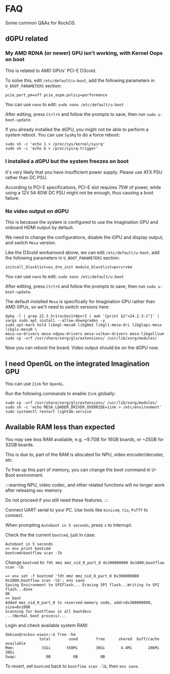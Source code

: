 # FAQ

Some common Q&As for RockOS.

## dGPU related

### My AMD RDNA (or newer) GPU isn't working, with Kernel Oops on boot

This is related to AMD GPUs' PCI-E D3cold.

To solve this, edit `/etc/default/u-boot`, add the following parameters in `U_BOOT_PARAMETERS` section:

`pcie_port_pm=off pcie_aspm.policy=performance`

You can use `nano` to edit: `sudo nano /etc/default/u-boot`

After editing, press `Ctrl+X` and follow the prompts to save, then run `sudo u-boot-update`.

If you already installed the dGPU, you might not be able to perform a system reboot. You can use `SysRq` to do a force reboot:

```shell
sudo sh -c 'echo 1 > /proc/sys/kernel/sysrq'
sudo sh -c 'echo b > /proc/sysrq-trigger'
```

### I installed a dGPU but the system freezes on boot

It's very likely that you have insufficient power supply. Please use ATX PSU rather than DC PSU.

According to PCI-E specifications, PCI-E slot requires 75W of power, while using a 12V 5A 60W DC PSU might not be enough, thus causing a boot failure.

### No video output on dGPU

This is because the system is configured to use the Imagination GPU and onboard HDMI output by default.

We need to change the configurations, disable the iGPU and display output, and switch `Mesa` version.

Like the D3cold workaround above, we can edit `/etc/default/u-boot`, add the following parameters in `U_BOOT_PARAMETERS` section:

`initcall_blacklist=es_drm_init module_blacklist=pvrsrvkm`

You can use `nano` to edit: `sudo nano /etc/default/u-boot`

After editing, press `Ctrl+X` and follow the prompts to save, then run `sudo u-boot-update`.

The default installed `Mesa` is specifically for Imagination GPU rather than AMD GPUs, so we'll need to switch versions here:

```shell
dpkg -l | grep 22.3.5+1rockos1+0pvr2 | awk '{print $2"=24.2.3-1"}' | xargs sudo apt install --allow-downgrades -y
sudo apt-mark hold libegl-mesa0 libgbm1 libgl1-mesa-dri libglapi-mesa libglx-mesa0 \
mesa-va-drivers mesa-vdpau-drivers mesa-vulkan-drivers mesa-libgallium
sudo cp -vrf /usr/share/xorg/glx/extensions/ /usr/lib/xorg/modules/
```

Now you can reboot the board. Video output should be on the dGPU now.

## I need OpenGL on the integrated Imagination GPU

You can use `Zink` for `OpenGL`.

Run the following commands to enable `Zink` globally:

```shell
sudo cp -vrf /usr/share/xorg/glx/extensions/ /usr/lib/xorg/modules/
sudo sh -c 'echo MESA_LOADER_DRIVER_OVERRIDE=zink > /etc/environment'
sudo systemctl restart lightdm.service
```

## Available RAM less than expected

You may see less RAM available, e.g. ~9.7GB for 16GB boards, or ~25GB for 32GB boards.

This is due to, part of the RAM is allocated for NPU, video encoder/decoder, etc.

To free up this part of memory, you can change the boot command in U-Boot environment.

:::warning
NPU, video codec, and other related functions will no longer work after releasing `mmz` memory.

Do not proceed if you still need these features.
:::

Connect UART serial to your PC. Use tools like `minicom`, `tio`, `PuTTY` to connect.

When prompting `Autoboot in 5 seconds`, press `s` to interrupt.

Check the the current `bootcmd`, just in case: 

```
Autoboot in 5 seconds
=> env print bootcmd
bootcmd=bootflow scan -lb
```

Change `bootcmd` to: `fdt mmz mmz_nid_0_part_0 0x300000000 0x1000;bootflow scan -lb`

```
=> env set -f bootcmd 'fdt mmz mmz_nid_0_part_0 0x300000000 0x1000;bootflow scan -lb'; env save
Saving Environment to SPIFlash... Erasing SPI flash...Writing to SPI flash...done
OK
=> boot
Added mmz_nid_0_part_0 to reserved-memory node, addr=0x300000000, size=0x1000
Scanning for bootflows in all bootdevs
...(Normal boot process)...
```

Login and check available system RAM:

```shell
debian@rockos-eswin:~$ free -hm
               total        used        free      shared  buff/cache   available
Mem:            31Gi       558Mi        30Gi       4.4Mi       286Mi        30Gi
Swap:             0B          0B          0B
```

To revert, set `bootcmd` back to `bootflow scan -lb`, then `env save`.